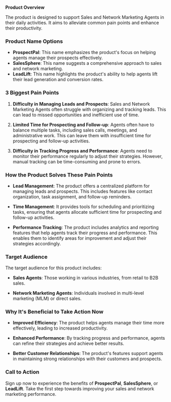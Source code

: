 **Product Overview**

The product is designed to support Sales and Network Marketing Agents in their daily activities. It aims to alleviate common pain points and enhance their productivity.

### Product Name Options

- **ProspectPal**: This name emphasizes the product's focus on helping agents manage their prospects effectively.
- **SalesSphere**: This name suggests a comprehensive approach to sales and network marketing.
- **LeadLift**: This name highlights the product's ability to help agents lift their lead generation and conversion rates.

### 3 Biggest Pain Points

1. **Difficulty in Managing Leads and Prospects**: Sales and Network Marketing Agents often struggle with organizing and tracking leads. This can lead to missed opportunities and inefficient use of time.

2. **Limited Time for Prospecting and Follow-up**: Agents often have to balance multiple tasks, including sales calls, meetings, and administrative work. This can leave them with insufficient time for prospecting and follow-up activities.

3. **Difficulty in Tracking Progress and Performance**: Agents need to monitor their performance regularly to adjust their strategies. However, manual tracking can be time-consuming and prone to errors.

### How the Product Solves These Pain Points

- **Lead Management**: The product offers a centralized platform for managing leads and prospects. This includes features like contact organization, task assignment, and follow-up reminders.
  
- **Time Management**: It provides tools for scheduling and prioritizing tasks, ensuring that agents allocate sufficient time for prospecting and follow-up activities.
  
- **Performance Tracking**: The product includes analytics and reporting features that help agents track their progress and performance. This enables them to identify areas for improvement and adjust their strategies accordingly.

### Target Audience

The target audience for this product includes:

- **Sales Agents**: Those working in various industries, from retail to B2B sales.
  
- **Network Marketing Agents**: Individuals involved in multi-level marketing (MLM) or direct sales.

### Why It's Beneficial to Take Action Now

- **Improved Efficiency**: The product helps agents manage their time more effectively, leading to increased productivity.
  
- **Enhanced Performance**: By tracking progress and performance, agents can refine their strategies and achieve better results.
  
- **Better Customer Relationships**: The product's features support agents in maintaining strong relationships with their customers and prospects.

### Call to Action

Sign up now to experience the benefits of **ProspectPal**, **SalesSphere**, or **LeadLift**. Take the first step towards improving your sales and network marketing performance.